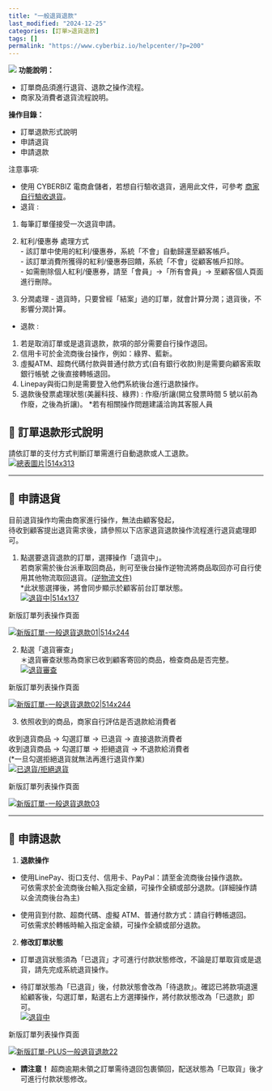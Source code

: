 ```yaml
---
title: "一般退貨退款"
last_modified: "2024-12-25"
categories: [訂單>退貨退款]
tags: []
permalink: "https://www.cyberbiz.io/helpcenter/?p=200"
---
```


![](https://www.cyberbiz.io/helpcenter/wp-content/uploads/一般版3.png) **功能說明：**  

* 訂單商品須進行退貨、退款之操作流程。
* 商家及消費者退貨流程說明。

**操作目錄：**

* 訂單退款形式說明 
* 申請退貨
* 申請退款

注意事項:  

* 使用 CYBERBIZ 電商倉儲者，若想自行驗收退貨，適用此文件，可參考 [商家自行驗收退貨](https://www.cyberbiz.io/helpcenter/?p=10497)。
* 退貨 : 
1. 每筆訂單僅接受一次退貨申請。
2. 紅利/優惠券 處理方式   
\- 該訂單中使用的紅利/優惠券，系統「不會」自動歸還至顧客帳戶。  
\- 該訂單消費所獲得的紅利/優惠券回饋，系統「不會」從顧客帳戶扣除。  
\- 如需刪除個人紅利/優惠券，請至「會員」→「所有會員」→ 至顧客個人頁面進行刪除。

3. 分潤處理 - 退貨時，只要曾經「結案」過的訂單，就會計算分潤；退貨後，不影響分潤計算。
* 退款 : 
1. 若是取消訂單或是退貨退款，款項的部分需要自行操作退回。
2. 信用卡可於金流商後台操作，例如：綠界、藍新。
3. 虛擬ATM、超商代碼付款與普通付款方式(自有銀行收款)則是需要向顧客索取銀行帳號 之後直接轉帳退回。
4. Linepay與街口則是需要登入他們系統後台進行退款操作。
5. 退款後發票處理狀態(美麗科技、綠界) : 作廢/折讓(開立發票時間 5 號以前為作廢，之後為折讓)。 
*若有相關操作問題建議洽詢其客服人員 



## 📌 訂單退款形式說明

請依訂單的支付方式判斷訂單需進行自動退款或人工退款。  
[![總表圖片|514x313](https://www.cyberbiz.io/helpcenter/wp-content/uploads/一般退貨退款01.png)](https://www.cyberbiz.io/helpcenter/wp-content/uploads/一般退貨退款01.png)  

* * *

## 📌 申請退貨

目前退貨操作均需由商家進行操作，無法由顧客發起，  
待收到顧客提出退貨需求後，請參照以下店家退貨退款操作流程進行退貨處理即可。  

1. 點選要退貨退款的訂單，選擇操作「退貨中」。  
若商家需於後台派車取回商品，則可至後台操作逆物流將商品取回亦可自行使用其他物流取回退貨。[(逆物流文件)](https://www.cyberbiz.io/helpcenter/?p=5333)  
*此狀態選擇後，將會同步顯示於顧客前台訂單狀態。  
[![退貨中|514x137](https://www.cyberbiz.io/helpcenter/wp-content/uploads/一般退貨退款02.png)](https://www.cyberbiz.io/helpcenter/wp-content/uploads/一般退貨退款02.png)



新版訂單列表操作頁面

[![新版訂單-一般退貨退款01|514x244](https://www.cyberbiz.io/support/wp-content/uploads/新版訂單-一般退貨退款01.png)](https://www.cyberbiz.io/support/wp-content/uploads/新版訂單-一般退貨退款01.png)

2. 點選「退貨審查」   
＊退貨審查狀態為商家已收到顧客寄回的商品，檢查商品是否完整。  
[![退貨審查](https://www.cyberbiz.io/helpcenter/wp-content/uploads/一般退貨退款03.png)](https://www.cyberbiz.io/helpcenter/wp-content/uploads/一般退貨退款03.png)



新版訂單列表操作頁面

[![新版訂單-一般退貨退款02|514x244](https://www.cyberbiz.io/support/wp-content/uploads/新版訂單-一般退貨退款02.png)](https://www.cyberbiz.io/support/wp-content/uploads/新版訂單-一般退貨退款02.png)

3. 依照收到的商品，商家自行評估是否退款給消費者  

收到退貨商品 → 勾選訂單 → 已退貨 → 直接退款消費者  
收到退貨商品 → 勾選訂單 → 拒絕退貨 → 不退款給消費者  
(*一旦勾選拒絕退貨就無法再進行退貨作業)  
[![已退貨/拒絕退貨](https://www.cyberbiz.io/helpcenter/wp-content/uploads/一般退貨退款04.png)](https://www.cyberbiz.io/helpcenter/wp-content/uploads/一般退貨退款04.png)



新版訂單列表操作頁面

[![新版訂單-一般退貨退款03](https://www.cyberbiz.io/support/wp-content/uploads/新版訂單-一般退貨退款03.png)](https://www.cyberbiz.io/support/wp-content/uploads/新版訂單-一般退貨退款03.png)

* * *



## 📌 申請退款

1. **退款操作**  

* 使用LinePay、街口支付、信用卡、PayPal：請至金流商後台操作退款。  
可依需求於金流商後台輸入指定金額，可操作全額或部分退款。(詳細操作請以金流商後台為主)



* 使用貨到付款、超商代碼、虛擬 ATM、普通付款方式：請自行轉帳退回。  
可依需求於轉帳時輸入指定金額，可操作全額或部分退款。



2. **修改訂單狀態**  

* 訂單退貨狀態須為「已退貨」才可進行付款狀態修改，不論是訂單取貨或是退貨，請先完成系統退貨操作。


* 待訂單狀態為「已退貨」後，付款狀態會改為「待退款」。確認已將款項退還給顧客後，勾選訂單，點選右上方選擇操作，將付款狀態改為「已退款」即可。  
[![退貨中](https://www.cyberbiz.io/helpcenter/wp-content/uploads/一般退貨退款05.png)](https://www.cyberbiz.io/helpcenter/wp-content/uploads/一般退貨退款05.png)

新版訂單列表操作頁面

[![新版訂單-PLUS一般退貨退款22](https://www.cyberbiz.io/support/wp-content/uploads/新版訂單-PLUS一般退貨退款22.png)](https://www.cyberbiz.io/support/wp-content/uploads/新版訂單-PLUS一般退貨退款22.png)



* **請注意！** 超商逾期未領之訂單需待退回包裹領回，配送狀態為「已取貨」後才可進行付款狀態修改。

